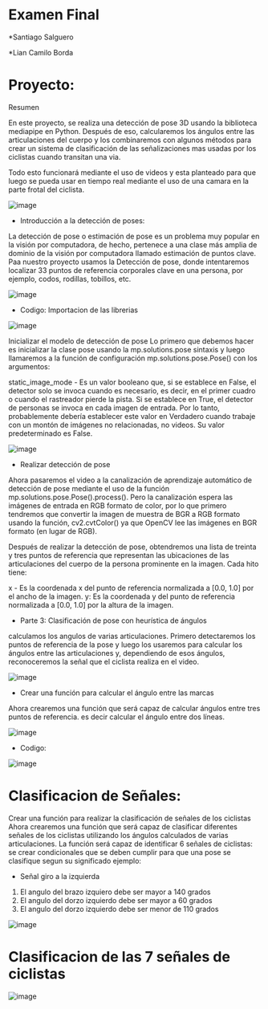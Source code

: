 # Examen Final
*Santiago Salguero

*Lian Camilo Borda

# Proyecto: 

Resumen

En este proyecto, se realiza una detección de pose 3D usando la biblioteca mediapipe en Python. Después de eso, calcularemos los ángulos entre las articulaciones del cuerpo y los combinaremos con algunos métodos para crear un sistema de clasificación de las señalizaciones mas usadas por los ciclistas cuando transitan una via. 

Todo esto funcionará mediante el uso de videos y esta planteado para que luego se pueda usar en tiempo real mediante el uso de una  camara en la parte frotal del ciclista. 

![image](https://user-images.githubusercontent.com/81332414/137357760-ed5d8cf4-7f53-45b2-8604-88dff20dc5c0.png)


* Introducción a la detección de poses:

La detección de pose o estimación de pose es un problema muy popular en la visión por computadora, de hecho, pertenece a una clase más amplia de dominio de la visión por computadora llamado estimación de puntos clave. Paa nuestro proyecto usamos la Detección de pose, donde intentaremos localizar 33 puntos de referencia corporales clave en una persona, por ejemplo, codos, rodillas, tobillos, etc.

![image](https://user-images.githubusercontent.com/81332414/137357594-f6723a4e-009d-4693-aa3c-26baff1ffdc7.png)

* Codigo: Importacion de las librerias

![image](https://user-images.githubusercontent.com/81332414/137357975-ed2a25ad-9f2a-420a-8871-56b5dc3fdba3.png)

Inicializar el modelo de detección de pose
Lo primero que debemos hacer es inicializar la clase pose usando la  mp.solutions.pose sintaxis y luego llamaremos a la función de configuración  mp.solutions.pose.Pose() con los argumentos:

static_image_mode - Es un valor booleano que, si se establece en  False, el detector solo se invoca cuando es necesario, es decir, en el primer cuadro o cuando el rastreador pierde la pista. Si se establece en  True, el detector de personas se invoca en cada imagen de entrada. Por lo tanto, probablemente debería establecer este valor en Verdadero cuando trabaje con un montón de imágenes no relacionadas, no videos. Su valor predeterminado es  False.

![image](https://user-images.githubusercontent.com/81332414/137358377-b389bf0b-bb15-4f2a-8afe-2d3dd00ac9cc.png)

* Realizar detección de pose

Ahora pasaremos el video  a la canalización de aprendizaje automático de detección de pose mediante el uso de la función  mp.solutions.pose.Pose().process(). Pero la canalización espera las imágenes de entrada en  RGB formato de color, por lo que primero tendremos que convertir la imagen de muestra de  BGR a  RGB formato usando la función,  cv2.cvtColor() ya que OpenCV lee las imágenes en  BGR formato (en lugar de  RGB).

Después de realizar la detección de pose, obtendremos una lista de treinta y tres puntos de referencia que representan las ubicaciones de las articulaciones del cuerpo de la persona prominente en la imagen. Cada hito tiene:

x - Es la coordenada x del punto de referencia normalizada a [0.0, 1.0] por el ancho de la imagen.
y: Es la coordenada y del punto de referencia normalizada a [0.0, 1.0] por la altura de la imagen.

* Parte 3: Clasificación de pose con heurística de ángulos

calculamos los angulos de varias articulaciones. Primero detectaremos los puntos de referencia de la pose y luego los usaremos para calcular los ángulos entre las articulaciones y, dependiendo de esos ángulos, reconoceremos la señal que el ciclista realiza en el video.

![image](https://user-images.githubusercontent.com/81332414/137359292-3a3569f7-2958-45e0-9688-ecbdf118d4d3.png)

* Crear una función para calcular el ángulo entre las marcas

Ahora crearemos una función que será capaz de calcular ángulos entre tres puntos de referencia. es decir  calcular el ángulo entre dos líneas.

![image](https://user-images.githubusercontent.com/81332414/137359455-a2765c28-d87b-4cc6-909a-904eb1732622.png)

* Codigo:

![image](https://user-images.githubusercontent.com/81332414/137359529-5f4e6539-d0ac-4587-b0b6-e2737566de39.png)


# Clasificacion de Señales:

Crear una función para realizar la clasificación de señales de los ciclistas
Ahora crearemos una función que será capaz de clasificar diferentes señales de los ciclistas utilizando los ángulos calculados de varias articulaciones. La función será capaz de identificar 6 señales de ciclistas:
se crear condicionales que se deben cumplir para que una pose se clasifique segun su significado ejemplo:

* Señal giro a la izquierda

1. El angulo del brazo izquiero debe ser mayor a 140 grados
2. El angulo del dorzo izquierdo debe ser mayor a 60 grados
3. El angulo del dorzo izquierdo debe ser menor de 110 grados

![image](https://user-images.githubusercontent.com/81332414/137359918-32b8d2f0-67ac-44a9-a1f6-0227e4c350e7.png)

# Clasificacion de las 7 señales de ciclistas

![image](https://user-images.githubusercontent.com/81332414/137360863-400172a5-ddc4-4f0f-9f38-cf1f756ebce6.png)


 



